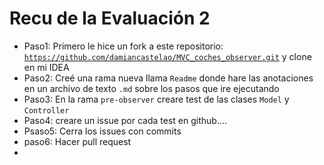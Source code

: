# Recu de la Evaluación 2

* Paso1: Primero le hice un fork a este repositorio:
  <code>https://github.com/damiancastelao/MVC_coches_observer.git</code> y clone en mi IDEA
* Paso2: Creé una rama nueva llama <code>Readme</code> donde hare las anotaciones en un archivo de texto <code>.md</code> sobre los pasos que ire ejecutando
* Paso3: En la rama <code>pre-observer</code> creare test de las clases <code>Model</code> y <code>Controller</code>
* Paso4: creare un issue por cada test en github....
* Psaso5: Cerra los issues con commits
* paso6: Hacer pull request
* 